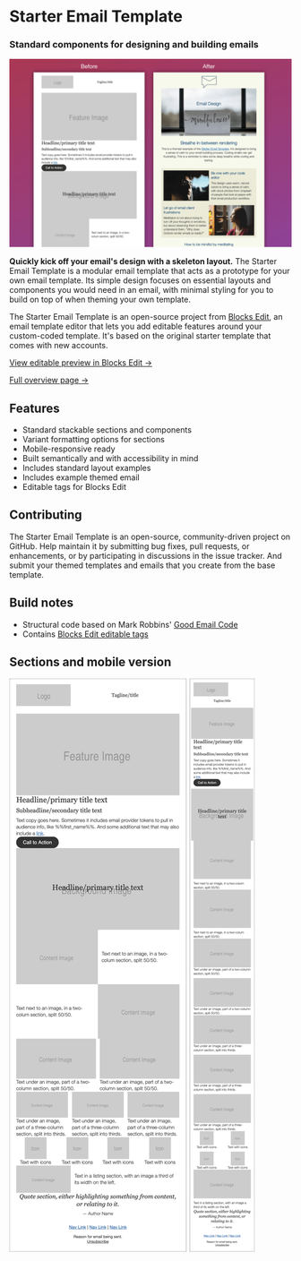 # Starter Email Template
### Standard components for designing and building emails

<img src="starter-template-use-example.png" />

**Quickly kick off your email's design with a skeleton layout.** The Starter Email Template is a modular email template that acts as a prototype for your own email template. Its simple design focuses on essential layouts and components you would need in an email, with minimal styling for you to build on top of when theming your own template.

The Starter Email Template is an open-source project from [Blocks Edit](https://blocksedit.com), an email template editor that lets you add editable features around your custom-coded template. It's based on the original starter template that comes with new accounts.

[View editable preview in Blocks Edit &rarr;](https://app.blocksedit.com/preview/t/744/e7aed0adf69cd3f447dbc2b76799feab446c90db)

[Full overview page &rarr;](https://blocksedit.com/developer/starter-email-template/)

## Features ##
- Standard stackable sections and components
- Variant formatting options for sections
- Mobile-responsive ready
- Built semantically and with accessibility in mind
- Includes standard layout examples
- Includes example themed email
- Editable tags for Blocks Edit

## Contributing ##
The Starter Email Template is an open-source, community-driven project on GitHub. Help maintain it by submitting bug fixes, pull requests, or enhancements, or by participating in discussions in the issue tracker. And submit your themed templates and emails that you create from the base template.

## Build notes ##
- Structural code based on Mark Robbins' [Good Email Code](https://goodemailcode.com)
- Contains [Blocks Edit editable tags](https://blocksedit.com/developer/)

## Sections and mobile version ##
<img src="starter-template-sections-mobile.png" />
